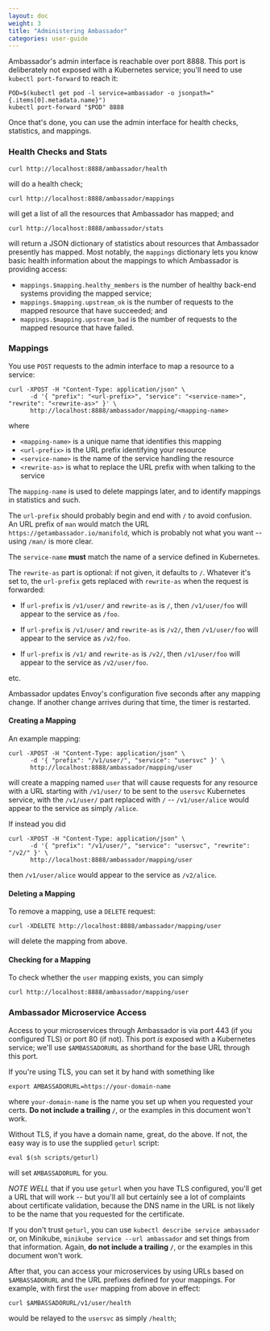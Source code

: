 ```yaml
---
layout: doc
weight: 3
title: "Administering Ambassador"
categories: user-guide
---
```

Ambassador's admin interface is reachable over port 8888. This port is deliberately not exposed with a Kubernetes service; you'll need to use `kubectl port-forward` to reach it:

```
POD=$(kubectl get pod -l service=ambassador -o jsonpath="{.items[0].metadata.name}")
kubectl port-forward "$POD" 8888
```

Once that's done, you can use the admin interface for health checks, statistics, and mappings.

### Health Checks and Stats

```
curl http://localhost:8888/ambassador/health
```

will do a health check;

```
curl http://localhost:8888/ambassador/mappings
```

will get a list of all the resources that Ambassador has mapped; and

```
curl http://localhost:8888/ambassador/stats
```

will return a JSON dictionary of statistics about resources that Ambassador presently has mapped. Most notably, the `mappings` dictionary lets you know basic health information about the mappings to which Ambassador is providing access:

- `mappings.$mapping.healthy_members` is the number of healthy back-end systems providing the mapped service;
- `mappings.$mapping.upstream_ok` is the number of requests to the mapped resource that have succeeded; and
- `mappings.$mapping.upstream_bad` is the number of requests to the mapped resource that have failed.

### Mappings

You use `POST` requests to the admin interface to map a resource to a service:

```
curl -XPOST -H "Content-Type: application/json" \
      -d '{ "prefix": "<url-prefix>", "service": "<service-name>", "rewrite": "<rewrite-as>" }' \
      http://localhost:8888/ambassador/mapping/<mapping-name>
```

where

- `<mapping-name>` is a unique name that identifies this mapping
- `<url-prefix>` is the URL prefix identifying your resource
- `<service-name>` is the name of the service handling the resource
- `<rewrite-as>` is what to replace the URL prefix with when talking to the service

The `mapping-name` is used to delete mappings later, and to identify mappings in statistics and such.

The `url-prefix` should probably begin and end with `/` to avoid confusion. An URL prefix of `man` would match the URL `https://getambassador.io/manifold`, which is probably not what you want -- using `/man/` is more clear.

The `service-name` **must** match the name of a service defined in Kubernetes.

The `rewrite-as` part is optional: if not given, it defaults to `/`. Whatever it's set to, the `url-prefix` gets replaced with `rewrite-as` when the request is forwarded:

- If `url-prefix` is `/v1/user/` and `rewrite-as` is `/`, then `/v1/user/foo` will appear to the service as `/foo`.

- If `url-prefix` is `/v1/user/` and `rewrite-as` is `/v2/`, then `/v1/user/foo` will appear to the service as `/v2/foo`.

- If `url-prefix` is `/v1/` and `rewrite-as` is `/v2/`, then `/v1/user/foo` will appear to the service as `/v2/user/foo`.

etc.

Ambassador updates Envoy's configuration five seconds after any mapping change. If another change arrives during that time, the timer is restarted.

#### Creating a Mapping

An example mapping:

```
curl -XPOST -H "Content-Type: application/json" \
      -d '{ "prefix": "/v1/user/", "service": "usersvc" }' \
      http://localhost:8888/ambassador/mapping/user
```

will create a mapping named `user` that will cause requests for any resource with a URL starting with `/v1/user/` to be sent to the `usersvc` Kubernetes service, with the `/v1/user/` part replaced with `/` -- `/v1/user/alice` would appear to the service as simply `/alice`.

If instead you did

```
curl -XPOST -H "Content-Type: application/json" \
      -d '{ "prefix": "/v1/user/", "service": "usersvc", "rewrite": "/v2/" }' \
      http://localhost:8888/ambassador/mapping/user
```

then `/v1/user/alice` would appear to the service as `/v2/alice`.

#### Deleting a Mapping

To remove a mapping, use a `DELETE` request:

```
curl -XDELETE http://localhost:8888/ambassador/mapping/user
```

will delete the mapping from above.

#### Checking for a Mapping

To check whether the `user` mapping exists, you can simply

```
curl http://localhost:8888/ambassador/mapping/user
```

### Ambassador Microservice Access

Access to your microservices through Ambassador is via port 443 (if you configured TLS) or port 80 (if not). This port _is_ exposed with a Kubernetes service; we'll use `$AMBASSADORURL` as shorthand for the base URL through this port.

If you're using TLS, you can set it by hand with something like

```
export AMBASSADORURL=https://your-domain-name
```

where `your-domain-name` is the name you set up when you requested your certs. **Do not include a trailing `/`**, or the examples in this document won't work.

Without TLS, if you have a domain name, great, do the above. If not, the easy way is to use the supplied `geturl` script:

```
eval $(sh scripts/geturl)
```

will set `AMBASSADORURL` for you.

*NOTE WELL* that if you use `geturl` when you have TLS configured, you'll get a URL that will work -- but you'll all but certainly see a lot of complaints about certificate validation, because the DNS name in the URL is not likely to be the name that you requested for the certificate.

If you don't trust `geturl`, you can use `kubectl describe service ambassador` or, on Minikube, `minikube service --url ambassador` and set things from that information. Again, **do not include a trailing `/`**, or the examples in this document won't work.

After that, you can access your microservices by using URLs based on `$AMBASSADORURL` and the URL prefixes defined for your mappings. For example, with first the `user` mapping from above in effect:

```
curl $AMBASSADORURL/v1/user/health
```

would be relayed to the `usersvc` as simply `/health`;
